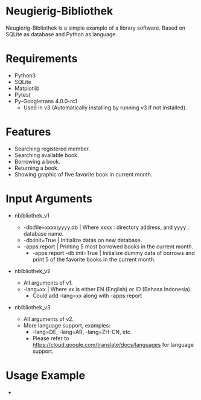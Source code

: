 # Neugierig-Bibliothek
Neugierig-Bibliothek is a simple example of a library software. Based on SQLite as database and Python as language. 

# Requirements
* Python3
* SQLite
* Matplotlib
* Pytest
* Py-Googletrans 4.0.0-rc1
    * Used in v3 (Automatically installing by running v3 if not installed).

# Features
* Searching registered member.
* Searching available book.
* Borrowing a book.
* Returning a book.
* Showing graphic of five favorite book in current month.

# Input Arguments
* nbibliothek_v1
   - -db:file=xxxx\yyyy.db | Where xxxx : directory address, and yyyy : database name.
   - -db:init=True | Initialize datas on new database.
   - -apps:report | Printing 5 most borrowed books in the current month.
      - -apps:report -db:init=True | Initialize dummy data of borrows and print 5 of the favorite books in the current month.
 
 * nbibliothek_v2
   - All arguments of v1.
   - -lang=xx | Where xx is either EN (English) or ID (Bahasa Indonesia).
      - Could add -lang=xx along with -apps:report
      
 * nbibliothek_v3
   - All arguments of v2.
   - More language support, examples:
      - -lang=DE, -lang=AR, -lang=ZH-CN, etc.
      - Please refer to https://cloud.google.com/translate/docs/languages for language support.
 
 
# Usage Example
-

 
 
